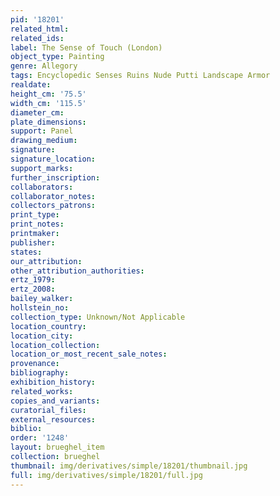 ```yaml
---
pid: '18201'
related_html: 
related_ids: 
label: The Sense of Touch (London)
object_type: Painting
genre: Allegory
tags: Encyclopedic Senses Ruins Nude Putti Landscape Armor
realdate: 
height_cm: '75.5'
width_cm: '115.5'
diameter_cm: 
plate_dimensions: 
support: Panel
drawing_medium: 
signature: 
signature_location: 
support_marks: 
further_inscription: 
collaborators: 
collaborator_notes: 
collectors_patrons: 
print_type: 
print_notes: 
printmaker: 
publisher: 
states: 
our_attribution: 
other_attribution_authorities: 
ertz_1979: 
ertz_2008: 
bailey_walker: 
hollstein_no: 
collection_type: Unknown/Not Applicable
location_country: 
location_city: 
location_collection: 
location_or_most_recent_sale_notes: 
provenance: 
bibliography: 
exhibition_history: 
related_works: 
copies_and_variants: 
curatorial_files: 
external_resources: 
biblio: 
order: '1248'
layout: brueghel_item
collection: brueghel
thumbnail: img/derivatives/simple/18201/thumbnail.jpg
full: img/derivatives/simple/18201/full.jpg
---
```

